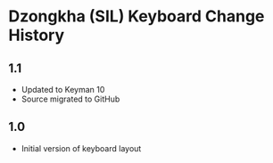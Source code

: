 Dzongkha (SIL) Keyboard Change History
=======================

1.1
-----------------
* Updated to Keyman 10
* Source migrated to GitHub

1.0
-----------------
* Initial version of keyboard layout
